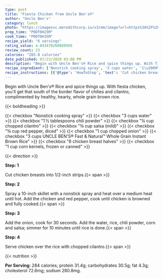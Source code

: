 ```yaml
---
type: post
title: "Fiesta Chicken from Uncle Ben's®"
author: "Uncle Ben's"
category: lunch
photo: "https://imagesvc.meredithcorp.io/v3/mm/image?url=https%3A%2F%2Fimages.media-allrecipes.com%2Fuserphotos%2F987006.jpg"
prep_time: "P0DT0H25M"
cook_time: "P0DT0H35M"
recipe_yield: "6 servings"
rating_value: 4.043478260869565
review_count: 23
calories: "283.8 calories"
date_published: 07/23/2020 03:08 PM
description: "Begin with Uncle Ben's® Rice and spice things up. With fiesta chicken, you'll get that south of the border flavor of chilies and cilantro, complimented by healthy, hearty, whole grain brown rice."
recipe_ingredient: ['Nonstick cooking spray', '3 cups water', '1\u2009½ tablespoons chili powder', '¼ cup chopped cilantro', '¾ cup salsa (mild)', '¾ cup red pepper, diced', '1 cup chopped onion', "3 cups UNCLE BEN'S® Fast & Natural™ Whole Grain Instant Brown Rice", '6 chicken breast halves', '1 cup corn kernels, frozen or canned']
recipe_instructions: [{'@type': 'HowToStep', 'text': 'Cut chicken breasts into 1/2-inch strips.\n'}, {'@type': 'HowToStep', 'text': 'Spray a 10-inch skillet with a nonstick spray and heat over a medium heat until hot. Add the chicken and red pepper, cook until chicken is browned and fully cooked.\n'}, {'@type': 'HowToStep', 'text': 'Add the onion, cook for 30 seconds. Add the water, rice, chili powder, corn and salsa; simmer for 10 minutes until rice is done.\n'}, {'@type': 'HowToStep', 'text': 'Serve chicken over the rice with chopped cilantro.\n'}]
---
```


Begin with Uncle Ben's® Rice and spice things up. With fiesta chicken, you'll get that south of the border flavor of chilies and cilantro, complimented by healthy, hearty, whole grain brown rice. 

{{< boldheading >}}

{{< checkbox "Nonstick cooking spray" >}}
{{< checkbox "3 cups water" >}}
{{< checkbox "1 ½ tablespoons chili powder" >}}
{{< checkbox "¼ cup chopped cilantro" >}}
{{< checkbox "¾ cup salsa (mild)" >}}
{{< checkbox "¾ cup red pepper, diced" >}}
{{< checkbox "1 cup chopped onion" >}}
{{< checkbox "3 cups UNCLE BEN'S® Fast & Natural™ Whole Grain Instant Brown Rice" >}}
{{< checkbox "6  chicken breast halves" >}}
{{< checkbox "1 cup corn kernels, frozen or canned" >}}


{{< direction >}}

**Step: 1**

Cut chicken breasts into 1/2-inch strips.{{< span >}}

**Step: 2**

Spray a 10-inch skillet with a nonstick spray and heat over a medium heat until hot. Add the chicken and red pepper, cook until chicken is browned and fully cooked.{{< span >}}

**Step: 3**

Add the onion, cook for 30 seconds. Add the water, rice, chili powder, corn and salsa; simmer for 10 minutes until rice is done.{{< span >}}

**Step: 4**

Serve chicken over the rice with chopped cilantro.{{< span >}}

{{< nutrition >}}

**Per Serving:** 284 calories; protein 31.4g; carbohydrates 30.5g; fat 4.3g; cholesterol 72.6mg; sodium 280.8mg.